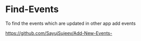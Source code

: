 # Find-Events
To find the events which are updated in other app add events

https://github.com/SayujSujeev/Add-New-Events-

